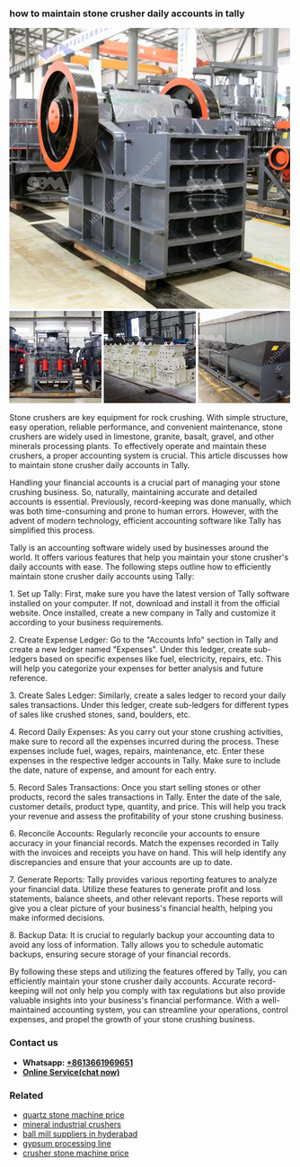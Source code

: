<h3>how to maintain stone crusher daily accounts in tally</h3><img src='1706773250.jpg' alt=''><p>Stone crushers are key equipment for rock crushing. With simple structure, easy operation, reliable performance, and convenient maintenance, stone crushers are widely used in limestone, granite, basalt, gravel, and other minerals processing plants. To effectively operate and maintain these crushers, a proper accounting system is crucial. This article discusses how to maintain stone crusher daily accounts in Tally.</p><p>Handling your financial accounts is a crucial part of managing your stone crushing business. So, naturally, maintaining accurate and detailed accounts is essential. Previously, record-keeping was done manually, which was both time-consuming and prone to human errors. However, with the advent of modern technology, efficient accounting software like Tally has simplified this process.</p><p>Tally is an accounting software widely used by businesses around the world. It offers various features that help you maintain your stone crusher's daily accounts with ease. The following steps outline how to efficiently maintain stone crusher daily accounts using Tally:</p><p>1. Set up Tally: First, make sure you have the latest version of Tally software installed on your computer. If not, download and install it from the official website. Once installed, create a new company in Tally and customize it according to your business requirements.</p><p>2. Create Expense Ledger: Go to the "Accounts Info" section in Tally and create a new ledger named "Expenses". Under this ledger, create sub-ledgers based on specific expenses like fuel, electricity, repairs, etc. This will help you categorize your expenses for better analysis and future reference.</p><p>3. Create Sales Ledger: Similarly, create a sales ledger to record your daily sales transactions. Under this ledger, create sub-ledgers for different types of sales like crushed stones, sand, boulders, etc.</p><p>4. Record Daily Expenses: As you carry out your stone crushing activities, make sure to record all the expenses incurred during the process. These expenses include fuel, wages, repairs, maintenance, etc. Enter these expenses in the respective ledger accounts in Tally. Make sure to include the date, nature of expense, and amount for each entry.</p><p>5. Record Sales Transactions: Once you start selling stones or other products, record the sales transactions in Tally. Enter the date of the sale, customer details, product type, quantity, and price. This will help you track your revenue and assess the profitability of your stone crushing business.</p><p>6. Reconcile Accounts: Regularly reconcile your accounts to ensure accuracy in your financial records. Match the expenses recorded in Tally with the invoices and receipts you have on hand. This will help identify any discrepancies and ensure that your accounts are up to date.</p><p>7. Generate Reports: Tally provides various reporting features to analyze your financial data. Utilize these features to generate profit and loss statements, balance sheets, and other relevant reports. These reports will give you a clear picture of your business's financial health, helping you make informed decisions.</p><p>8. Backup Data: It is crucial to regularly backup your accounting data to avoid any loss of information. Tally allows you to schedule automatic backups, ensuring secure storage of your financial records.</p><p>By following these steps and utilizing the features offered by Tally, you can efficiently maintain your stone crusher daily accounts. Accurate record-keeping will not only help you comply with tax regulations but also provide valuable insights into your business's financial performance. With a well-maintained accounting system, you can streamline your operations, control expenses, and propel the growth of your stone crushing business.</p><h3>Contact us</h3><ul><li><strong>Whatsapp:&nbsp;<a href="https://wa.me/8613661969651">+8613661969651</a></strong></li><li><a href="https://swt.shibang-china.com/?git&amp;zhl&amp;how to maintain stone crusher daily accounts in tally"><strong>Online Service(chat now)</strong></a></li></ul><h3>Related</h3><ul><li><a href='quartz stone machine price.md'>quartz stone machine price</a></li><li><a href='mineral industrial crushers.md'>mineral industrial crushers</a></li><li><a href='ball mill suppliers in hyderabad.md'>ball mill suppliers in hyderabad</a></li><li><a href='gypsum processing line.md'>gypsum processing line</a></li><li><a href='crusher stone machine price.md'>crusher stone machine price</a></li></ul>